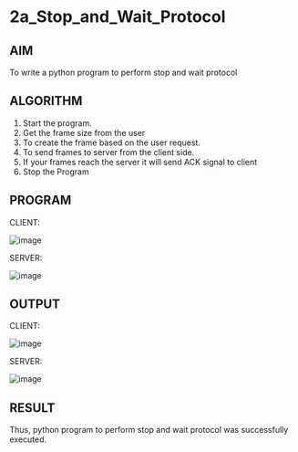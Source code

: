 # 2a_Stop_and_Wait_Protocol
## AIM 
To write a python program to perform stop and wait protocol
## ALGORITHM
1. Start the program.
2. Get the frame size from the user
3. To create the frame based on the user request.
4. To send frames to server from the client side.
5. If your frames reach the server it will send ACK signal to client
6. Stop the Program
## PROGRAM
CLIENT:

![image](https://github.com/user-attachments/assets/08942419-e9ce-4954-93be-efb176b3b369)

SERVER:

![image](https://github.com/user-attachments/assets/dbfe5e6a-e89b-42ee-b5b8-f37b5a810739)


## OUTPUT
CLIENT:

![image](https://github.com/user-attachments/assets/e1ec04e5-1a06-49b9-b573-b5e4faa04c71)

SERVER:

![image](https://github.com/user-attachments/assets/649b0fe3-25fc-499c-9e6a-d79721728a06)




## RESULT
Thus, python program to perform stop and wait protocol was successfully executed.
